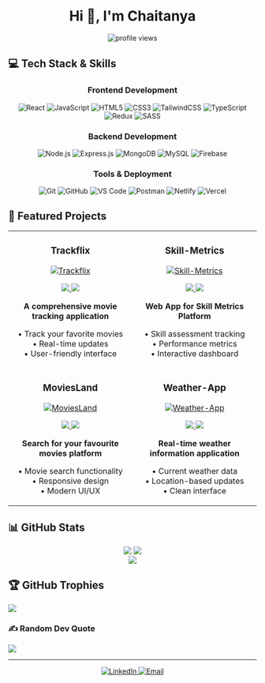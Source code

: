 <h1 align="center">Hi 👋, I'm Chaitanya</h1>
<p align="center">
  <img src="https://komarev.com/ghpvc/?username=ChaitanyaJx&label=Profile%20views&color=0e75b6&style=flat" alt="profile views" />
</p>

## 💻 Tech Stack & Skills

<div align="center">

### Frontend Development
![React](https://img.shields.io/badge/React-1a1b27?style=for-the-badge&logo=react&logoColor=61DAFB)
![JavaScript](https://img.shields.io/badge/JavaScript-1a1b27?style=for-the-badge&logo=javascript&logoColor=F7DF1E)
![HTML5](https://img.shields.io/badge/HTML5-1a1b27?style=for-the-badge&logo=html5&logoColor=E34F26)
![CSS3](https://img.shields.io/badge/CSS3-1a1b27?style=for-the-badge&logo=css3&logoColor=1572B6)
![TailwindCSS](https://img.shields.io/badge/Tailwind-1a1b27?style=for-the-badge&logo=tailwind-css&logoColor=38B2AC)
![TypeScript](https://img.shields.io/badge/TypeScript-1a1b27?style=for-the-badge&logo=typescript&logoColor=3178C6)
![Redux](https://img.shields.io/badge/Redux-1a1b27?style=for-the-badge&logo=redux&logoColor=764ABC)
![SASS](https://img.shields.io/badge/SASS-1a1b27?style=for-the-badge&logo=sass&logoColor=CC6699)

### Backend Development
![Node.js](https://img.shields.io/badge/Node.js-1a1b27?style=for-the-badge&logo=node.js&logoColor=43853D)
![Express.js](https://img.shields.io/badge/Express.js-1a1b27?style=for-the-badge&logo=express&logoColor=white)
![MongoDB](https://img.shields.io/badge/MongoDB-1a1b27?style=for-the-badge&logo=mongodb&logoColor=4EA94B)
![MySQL](https://img.shields.io/badge/MySQL-1a1b27?style=for-the-badge&logo=mysql&logoColor=4479A1)
![Firebase](https://img.shields.io/badge/Firebase-1a1b27?style=for-the-badge&logo=firebase&logoColor=FFCA28)

### Tools & Deployment
![Git](https://img.shields.io/badge/Git-1a1b27?style=for-the-badge&logo=git&logoColor=F05032)
![GitHub](https://img.shields.io/badge/GitHub-1a1b27?style=for-the-badge&logo=github&logoColor=white)
![VS Code](https://img.shields.io/badge/VS_Code-1a1b27?style=for-the-badge&logo=visual-studio-code&logoColor=007ACC)
![Postman](https://img.shields.io/badge/Postman-1a1b27?style=for-the-badge&logo=postman&logoColor=FF6C37)
![Netlify](https://img.shields.io/badge/Netlify-1a1b27?style=for-the-badge&logo=netlify&logoColor=00C7B7)
![Vercel](https://img.shields.io/badge/Vercel-1a1b27?style=for-the-badge&logo=vercel&logoColor=white)
</div>

## 🚀 Featured Projects

<div align="center">

<table>
<tr>
<td width="50%">
<h3 align="center">Trackflix</h3>
<div align="center">
<a href="https://github.com/ChaitanyaJx/Trackflix" target="_blank"><img src="https://img.shields.io/badge/CODE-1a1b27?style=for-the-badge&logo=github&logoColor=white" alt="Trackflix"/></a>
<p>
<a href="https://github.com/ChaitanyaJx/Trackflix" target="_blank">
<img src="https://img.shields.io/badge/JavaScript-1a1b27?style=flat&logo=javascript&logoColor=F7DF1E"/>
<img src="https://img.shields.io/badge/React-1a1b27?style=flat&logo=react&logoColor=61DAFB"/>
</a>
</p>
<p><strong>A comprehensive movie tracking application</strong></p>
<p>• Track your favorite movies<br>• Real-time updates<br>• User-friendly interface</p>
</div>
</td>
<td width="50%">
<h3 align="center">Skill-Metrics</h3>
<div align="center">
<a href="https://github.com/ChaitanyaJx/Skill-Metrics" target="_blank"><img src="https://img.shields.io/badge/CODE-1a1b27?style=for-the-badge&logo=github&logoColor=white" alt="Skill-Metrics"/></a>
<p>
<a href="https://github.com/ChaitanyaJx/Skill-Metrics" target="_blank">
<img src="https://img.shields.io/badge/JavaScript-1a1b27?style=flat&logo=javascript&logoColor=F7DF1E"/>
<img src="https://img.shields.io/badge/React-1a1b27?style=flat&logo=react&logoColor=61DAFB"/>
</a>
</p>
<p><strong>Web App for Skill Metrics Platform</strong></p>
<p>• Skill assessment tracking<br>• Performance metrics<br>• Interactive dashboard</p>
</div>
</td>
</tr>

<tr>
<td width="50%">
<h3 align="center">MoviesLand</h3>
<div align="center">
<a href="https://github.com/ChaitanyaJx/MoviesLand" target="_blank"><img src="https://img.shields.io/badge/CODE-1a1b27?style=for-the-badge&logo=github&logoColor=white" alt="MoviesLand"/></a>
<p>
<a href="https://github.com/ChaitanyaJx/MoviesLand" target="_blank">
<img src="https://img.shields.io/badge/CSS-1a1b27?style=flat&logo=css3&logoColor=1572B6"/>
<img src="https://img.shields.io/badge/JavaScript-1a1b27?style=flat&logo=javascript&logoColor=F7DF1E"/>
</a>
</p>
<p><strong>Search for your favourite movies platform</strong></p>
<p>• Movie search functionality<br>• Responsive design<br>• Modern UI/UX</p>
</div>
</td>
<td width="50%">
<h3 align="center">Weather-App</h3>
<div align="center">
<a href="https://github.com/ChaitanyaJx/Weather-App" target="_blank"><img src="https://img.shields.io/badge/CODE-1a1b27?style=for-the-badge&logo=github&logoColor=white" alt="Weather-App"/></a>
<p>
<a href="https://github.com/ChaitanyaJx/Weather-App" target="_blank">
<img src="https://img.shields.io/badge/HTML-1a1b27?style=flat&logo=html5&logoColor=E34F26"/>
<img src="https://img.shields.io/badge/CSS-1a1b27?style=flat&logo=css3&logoColor=1572B6"/>
</a>
</p>
<p><strong>Real-time weather information application</strong></p>
<p>• Current weather data<br>• Location-based updates<br>• Clean interface</p>
</div>
</td>
</tr>
</table>

</div>

## 📊 GitHub Stats

<div align="center">
  
![](https://github-readme-stats.vercel.app/api?username=ChaitanyaJx&theme=github_dark&hide_border=true&include_all_commits=true&count_private=true)
![](https://github-readme-streak-stats.herokuapp.com/?user=ChaitanyaJx&theme=github_dark&hide_border=true)<br/>
![](https://github-readme-stats.vercel.app/api/top-langs/?username=ChaitanyaJx&theme=github_dark&hide_border=true&include_all_commits=true&count_private=true&layout=compact)

</div>

## 🏆 GitHub Trophies
![](https://github-profile-trophy.vercel.app/?username=ChaitanyaJx&theme=darkhub&no-frame=true&no-bg=false&margin-w=4)

### ✍️ Random Dev Quote
![](https://quotes-github-readme.vercel.app/api?type=horizontal&theme=dark)

---

<p align="center">
  <a href="https://www.linkedin.com/in/chaitanya-jambhulkar-895991229/">
    <img src="https://img.shields.io/badge/LinkedIn-1a1b27?style=for-the-badge&logo=linkedin&logoColor=0077B5" alt="LinkedIn"/>
  </a>
  <a href="mailto:chaitanyajambhulkar768@gmail.com">
    <img src="https://img.shields.io/badge/Email-1a1b27?style=for-the-badge&logo=gmail&logoColor=D14836" alt="Email"/>
  </a>
</p>
